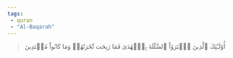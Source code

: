 ```yaml
---
tags: 
 - quran 
 - "Al-Baqarah"
---
```


> أُوْلَـٰٓئِكَ ٱلَّذِينَ ٱشۡتَرَوُاْ ٱلضَّلَٰلَةَ بِٱلۡهُدَىٰ فَمَا رَبِحَت تِّجَٰرَتُهُمۡ وَمَا كَانُواْ مُهۡتَدِينَ
